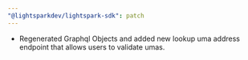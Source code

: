 ```yaml
---
"@lightsparkdev/lightspark-sdk": patch
---
```


- Regenerated Graphql Objects and added new lookup uma address endpoint that allows users to validate umas.
